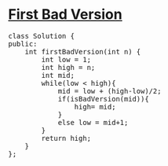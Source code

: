 # [First Bad Version](https://leetcode.com/problems/first-bad-version/)

<pre>
class Solution {
public:
    int firstBadVersion(int n) {
        int low = 1;
        int high = n;
        int mid;
        while(low < high){
            mid = low + (high-low)/2;
            if(isBadVersion(mid)){
                high= mid;
            }
            else low = mid+1; 
        }
        return high;
    }
};
</pre>
